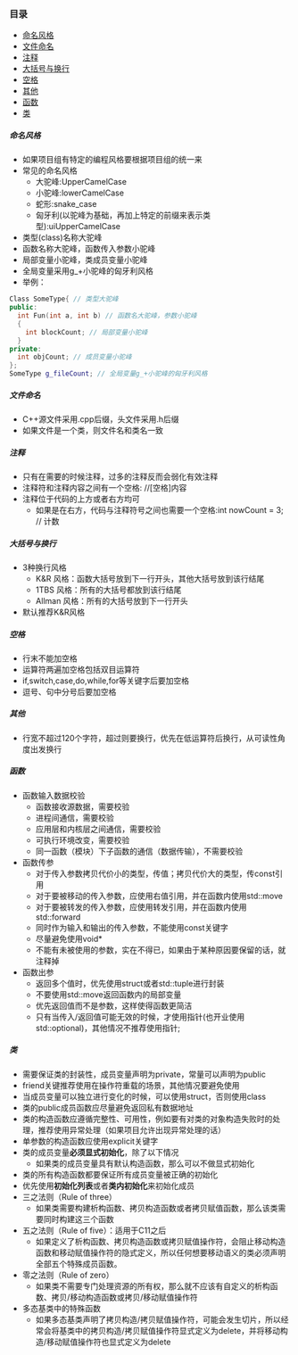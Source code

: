 ### 目录
- [命名风格](#命名风格)
- [文件命名](#文件命名)
- [注释](#注释)
- [大括号与换行](#大括号与换行)
- [空格](#空格)
- [其他](#空格)
- [函数](#函数)
- [类](#类)

##### 命名风格
- 如果项目组有特定的编程风格要根据项目组的统一来
- 常见的命名风格
  - 大驼峰:UpperCamelCase
  - 小驼峰:lowerCamelCase
  - 蛇形:snake_case
  - 匈牙利(以驼峰为基础，再加上特定的前缀来表示类型):uiUpperCamelCase
- 类型(class)名称大驼峰
- 函数名称大驼峰，函数传入参数小驼峰
- 局部变量小驼峰，类成员变量小驼峰
- 全局变量采用g_+小驼峰的匈牙利风格
- 举例：
```C++
Class SomeType{ // 类型大驼峰
public:
  int Fun(int a, int b) // 函数名大驼峰，参数小驼峰
  {
    int blockCount; // 局部变量小驼峰
  }
private:
  int objCount; // 成员变量小驼峰
};
SomeType g_fileCount; // 全局变量g_+小驼峰的匈牙利风格
```

##### 文件命名
- C++源文件采用.cpp后缀，头文件采用.h后缀
- 如果文件是一个类，则文件名和类名一致

##### 注释
- 只有在需要的时候注释，过多的注释反而会弱化有效注释
- 注释符和注释内容之间有一个空格: //[空格]内容
- 注释位于代码的上方或者右方均可
  - 如果是在右方，代码与注释符号之间也需要一个空格:int nowCount = 3; // 计数

##### 大括号与换行
- 3种换行风格
  - K&R 风格：函数大括号放到下一行开头，其他大括号放到该行结尾
  - 1TBS 风格：所有的大括号都放到该行结尾
  - Allman 风格：所有的大括号放到下一行开头
- 默认推荐K&R风格

##### 空格
- 行末不能加空格
- 运算符两遍加空格包括双目运算符
- if,switch,case,do,while,for等关键字后要加空格
- 逗号、句中分号后要加空格

##### 其他
- 行宽不超过120个字符，超过则要换行，优先在低运算符后换行，从可读性角度出发换行

##### 函数
- 函数输入数据校验
  - 函数接收源数据，需要校验
  - 进程间通信，需要校验
  - 应用层和内核层之间通信，需要校验
  - 可执行环境改变，需要校验
  - 同一函数（模块）下子函数的通信（数据传输），不需要校验
- 函数传参
  - 对于传入参数拷贝代价小的类型，传值；拷贝代价大的类型，传const引用
  - 对于要被移动的传入参数，应使用右值引用，并在函数内使用std::move
  - 对于要被转发的传入参数，应使用转发引用，并在函数内使用std::forward
  - 同时作为输入和输出的传入参数，不能使用const关键字
  - 尽量避免使用void*
  - 不能有未被使用的参数，实在不得已，如果由于某种原因要保留的话，就注释掉
- 函数出参
  - 返回多个值时，优先使用struct或者std::tuple进行封装
  - 不要使用std::move返回函数内的局部变量 
  - 优先返回值而不是参数，这样使得函数更简洁
  - 只有当传入/返回值可能无效的时候，才使用指针(也开业使用std::optional)，其他情况不推荐使用指针;

##### 类
- 需要保证类的封装性，成员变量声明为private，常量可以声明为public
- friend关键推荐使用在操作符重载的场景，其他情况要避免使用
- 当成员变量可以独立进行变化的时候，可以使用struct，否则使用class
- 类的public成员函数应尽量避免返回私有数据地址
- 类的构造函数应遵循完整性、可用性，例如要有对类的对象构造失败时的处理，推荐使用异常处理（如果项目允许出现异常处理的话）
- 单参数的构造函数应使用explicit关键字
- 类的成员变量**必须显式初始化**，除了以下情况
  - 如果类的成员变量具有默认构造函数，那么可以不做显式初始化 
- 类的所有构造函数都要保证所有成员变量被正确的初始化
- 优先使用**初始化列表**或者**类内初始化**来初始化成员
- 三之法则（Rule of three）
  - 如果类需要构建析构函数、拷贝构造函数或者拷贝赋值函数，那么该类需要同时构建这三个函数
- 五之法则（Rule of five）：适用于C11之后
  - 如果定义了析构函数、拷贝构造函数或拷贝赋值操作符，会阻止移动构造函数和移动赋值操作符的隐式定义，所以任何想要移动语义的类必须声明全部五个特殊成员函数。
- 零之法则（Rule of zero）
  - 如果类不需要专门处理资源的所有权，那么就不应该有自定义的析构函数、拷贝/移动构造函数或拷贝/移动赋值操作符
- 多态基类中的特殊函数
  - 如果多态基类声明了拷贝构造/拷贝赋值操作符，可能会发生切片，所以经常会将基类中的拷贝构造/拷贝赋值操作符显式定义为delete，并将移动构造/移动赋值操作符也显式定义为delete
  
